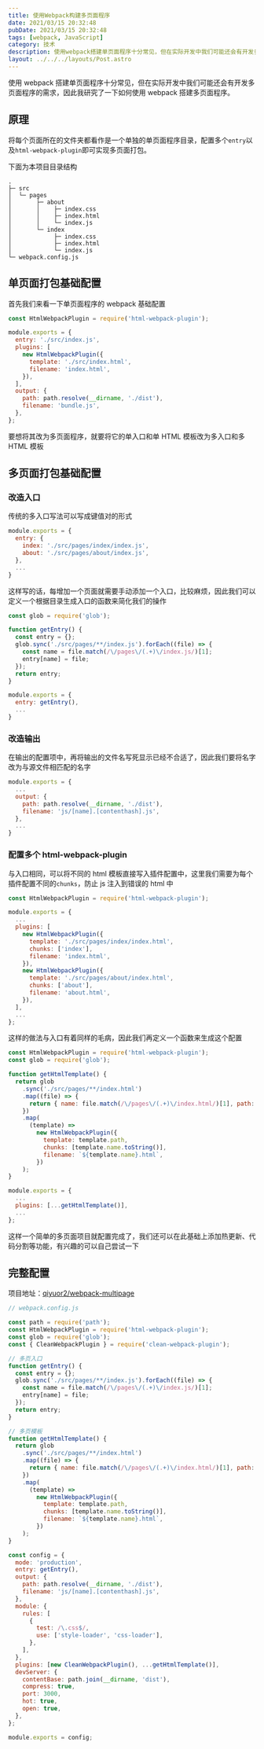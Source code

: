 ```yaml
---
title: 使用Webpack构建多页面程序
date: 2021/03/15 20:32:48
pubDate: 2021/03/15 20:32:48
tags: [webpack, JavaScript]
category: 技术
description: 使用webpack搭建单页面程序十分常见，但在实际开发中我们可能还会有开发多页面程序的需求，因此我研究了一下如何使用webpack搭建多页面程序。
layout: ../../../layouts/Post.astro
---
```


使用 webpack 搭建单页面程序十分常见，但在实际开发中我们可能还会有开发多页面程序的需求，因此我研究了一下如何使用 webpack 搭建多页面程序。

## 原理

将每个页面所在的文件夹都看作是一个单独的单页面程序目录，配置多个`entry`以及`html-webpack-plugin`即可实现多页面打包。

下面为本项目目录结构

```
.
├─ src
│  └─ pages
│       ├─ about
│       │    ├─ index.css
│       │    ├─ index.html
│       │    └─ index.js
│       └─ index
│            ├─ index.css
│            ├─ index.html
│            └─ index.js
└─ webpack.config.js
```

## 单页面打包基础配置

首先我们来看一下单页面程序的 webpack 基础配置

```js
const HtmlWebpackPlugin = require('html-webpack-plugin');

module.exports = {
  entry: './src/index.js',
  plugins: [
    new HtmlWebpackPlugin({
      template: './src/index.html',
      filename: 'index.html',
    }),
  ],
  output: {
    path: path.resolve(__dirname, './dist'),
    filename: 'bundle.js',
  },
};
```

要想将其改为多页面程序，就要将它的单入口和单 HTML 模板改为多入口和多 HTML 模板

## 多页面打包基础配置

### 改造入口

传统的多入口写法可以写成键值对的形式

```js
module.exports = {
  entry: {
    index: './src/pages/index/index.js',
    about: './src/pages/about/index.js',
  },
  ...
}
```

这样写的话，每增加一个页面就需要手动添加一个入口，比较麻烦，因此我们可以定义一个根据目录生成入口的函数来简化我们的操作

```js
const glob = require('glob');

function getEntry() {
  const entry = {};
  glob.sync('./src/pages/**/index.js').forEach((file) => {
    const name = file.match(/\/pages\/(.+)\/index.js/)[1];
    entry[name] = file;
  });
  return entry;
}

module.exports = {
  entry: getEntry(),
  ...
}
```

### 改造输出

在输出的配置项中，再将输出的文件名写死显示已经不合适了，因此我们要将名字改为与源文件相匹配的名字

```js
module.exports = {
  ...
  output: {
    path: path.resolve(__dirname, './dist'),
    filename: 'js/[name].[contenthash].js',
  },
  ...
}
```

### 配置多个 html-webpack-plugin

与入口相同，可以将不同的 html 模板直接写入插件配置中，这里我们需要为每个插件配置不同的`chunks`，防止 js 注入到错误的 html 中

```js
const HtmlWebpackPlugin = require('html-webpack-plugin');

module.exports = {
  ...
  plugins: [
    new HtmlWebpackPlugin({
      template: './src/pages/index/index.html',
      chunks: ['index'],
      filename: 'index.html',
    }),
    new HtmlWebpackPlugin({
      template: './src/pages/about/index.html',
      chunks: ['about'],
      filename: 'about.html',
    }),
  ],
  ...
};
```

这样的做法与入口有着同样的毛病，因此我们再定义一个函数来生成这个配置

```js
const HtmlWebpackPlugin = require('html-webpack-plugin');
const glob = require('glob');

function getHtmlTemplate() {
  return glob
    .sync('./src/pages/**/index.html')
    .map((file) => {
      return { name: file.match(/\/pages\/(.+)\/index.html/)[1], path: file };
    })
    .map(
      (template) =>
        new HtmlWebpackPlugin({
          template: template.path,
          chunks: [template.name.toString()],
          filename: `${template.name}.html`,
        })
    );
}

module.exports = {
  ...
  plugins: [...getHtmlTemplate()],
  ...
};
```

这样一个简单的多页面项目就配置完成了，我们还可以在此基础上添加热更新、代码分割等功能，有兴趣的可以自己尝试一下

## 完整配置

项目地址：[qiyuor2/webpack-multipage](https://github.com/qiyuor2/webpack-multipage)

```js
// webpack.config.js

const path = require('path');
const HtmlWebpackPlugin = require('html-webpack-plugin');
const glob = require('glob');
const { CleanWebpackPlugin } = require('clean-webpack-plugin');

// 多页入口
function getEntry() {
  const entry = {};
  glob.sync('./src/pages/**/index.js').forEach((file) => {
    const name = file.match(/\/pages\/(.+)\/index.js/)[1];
    entry[name] = file;
  });
  return entry;
}

// 多页模板
function getHtmlTemplate() {
  return glob
    .sync('./src/pages/**/index.html')
    .map((file) => {
      return { name: file.match(/\/pages\/(.+)\/index.html/)[1], path: file };
    })
    .map(
      (template) =>
        new HtmlWebpackPlugin({
          template: template.path,
          chunks: [template.name.toString()],
          filename: `${template.name}.html`,
        })
    );
}

const config = {
  mode: 'production',
  entry: getEntry(),
  output: {
    path: path.resolve(__dirname, './dist'),
    filename: 'js/[name].[contenthash].js',
  },
  module: {
    rules: [
      {
        test: /\.css$/,
        use: ['style-loader', 'css-loader'],
      },
    ],
  },
  plugins: [new CleanWebpackPlugin(), ...getHtmlTemplate()],
  devServer: {
    contentBase: path.join(__dirname, 'dist'),
    compress: true,
    port: 3000,
    hot: true,
    open: true,
  },
};

module.exports = config;
```
